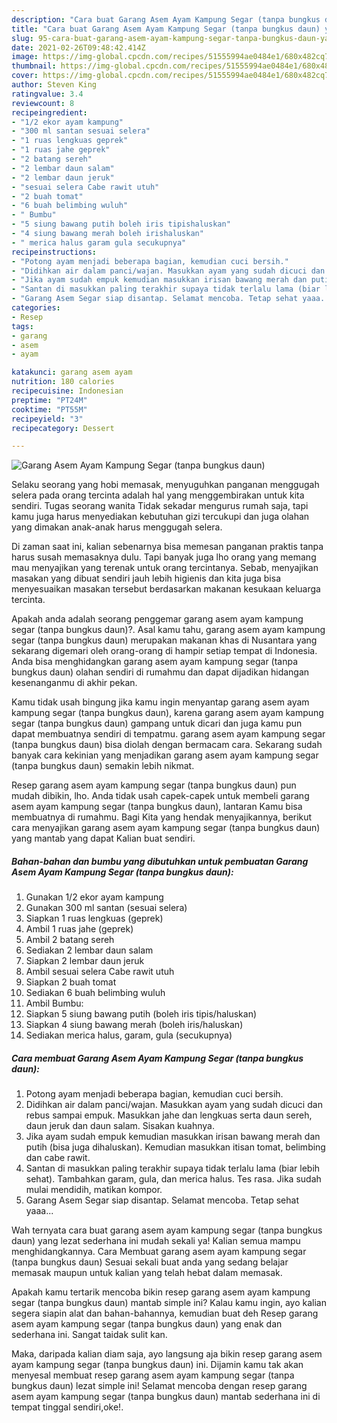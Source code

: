 ```yaml
---
description: "Cara buat Garang Asem Ayam Kampung Segar (tanpa bungkus daun) yang enak Untuk Jualan"
title: "Cara buat Garang Asem Ayam Kampung Segar (tanpa bungkus daun) yang enak Untuk Jualan"
slug: 95-cara-buat-garang-asem-ayam-kampung-segar-tanpa-bungkus-daun-yang-enak-untuk-jualan
date: 2021-02-26T09:48:42.414Z
image: https://img-global.cpcdn.com/recipes/51555994ae0484e1/680x482cq70/garang-asem-ayam-kampung-segar-tanpa-bungkus-daun-foto-resep-utama.jpg
thumbnail: https://img-global.cpcdn.com/recipes/51555994ae0484e1/680x482cq70/garang-asem-ayam-kampung-segar-tanpa-bungkus-daun-foto-resep-utama.jpg
cover: https://img-global.cpcdn.com/recipes/51555994ae0484e1/680x482cq70/garang-asem-ayam-kampung-segar-tanpa-bungkus-daun-foto-resep-utama.jpg
author: Steven King
ratingvalue: 3.4
reviewcount: 8
recipeingredient:
- "1/2 ekor ayam kampung"
- "300 ml santan sesuai selera"
- "1 ruas lengkuas geprek"
- "1 ruas jahe geprek"
- "2 batang sereh"
- "2 lembar daun salam"
- "2 lembar daun jeruk"
- "sesuai selera Cabe rawit utuh"
- "2 buah tomat"
- "6 buah belimbing wuluh"
- " Bumbu"
- "5 siung bawang putih boleh iris tipishaluskan"
- "4 siung bawang merah boleh irishaluskan"
- " merica halus garam gula secukupnya"
recipeinstructions:
- "Potong ayam menjadi beberapa bagian, kemudian cuci bersih."
- "Didihkan air dalam panci/wajan. Masukkan ayam yang sudah dicuci dan rebus sampai empuk. Masukkan jahe dan lengkuas serta daun sereh, daun jeruk dan daun salam. Sisakan kuahnya."
- "Jika ayam sudah empuk kemudian masukkan irisan bawang merah dan putih (bisa juga dihaluskan). Kemudian masukkan itisan tomat, belimbing dan cabe rawit."
- "Santan di masukkan paling terakhir supaya tidak terlalu lama (biar lebih sehat). Tambahkan garam, gula, dan merica halus. Tes rasa. Jika sudah mulai mendidih, matikan kompor."
- "Garang Asem Segar siap disantap. Selamat mencoba. Tetap sehat yaaa..."
categories:
- Resep
tags:
- garang
- asem
- ayam

katakunci: garang asem ayam 
nutrition: 180 calories
recipecuisine: Indonesian
preptime: "PT24M"
cooktime: "PT55M"
recipeyield: "3"
recipecategory: Dessert

---
```



![Garang Asem Ayam Kampung Segar (tanpa bungkus daun)](https://img-global.cpcdn.com/recipes/51555994ae0484e1/680x482cq70/garang-asem-ayam-kampung-segar-tanpa-bungkus-daun-foto-resep-utama.jpg)

Selaku seorang yang hobi memasak, menyuguhkan panganan menggugah selera pada orang tercinta adalah hal yang menggembirakan untuk kita sendiri. Tugas seorang  wanita Tidak sekadar mengurus rumah saja, tapi kamu juga harus menyediakan kebutuhan gizi tercukupi dan juga olahan yang dimakan anak-anak harus menggugah selera.

Di zaman  saat ini, kalian sebenarnya bisa memesan panganan praktis tanpa harus susah memasaknya dulu. Tapi banyak juga lho orang yang memang mau menyajikan yang terenak untuk orang tercintanya. Sebab, menyajikan masakan yang dibuat sendiri jauh lebih higienis dan kita juga bisa menyesuaikan masakan tersebut berdasarkan makanan kesukaan keluarga tercinta. 



Apakah anda adalah seorang penggemar garang asem ayam kampung segar (tanpa bungkus daun)?. Asal kamu tahu, garang asem ayam kampung segar (tanpa bungkus daun) merupakan makanan khas di Nusantara yang sekarang digemari oleh orang-orang di hampir setiap tempat di Indonesia. Anda bisa menghidangkan garang asem ayam kampung segar (tanpa bungkus daun) olahan sendiri di rumahmu dan dapat dijadikan hidangan kesenanganmu di akhir pekan.

Kamu tidak usah bingung jika kamu ingin menyantap garang asem ayam kampung segar (tanpa bungkus daun), karena garang asem ayam kampung segar (tanpa bungkus daun) gampang untuk dicari dan juga kamu pun dapat membuatnya sendiri di tempatmu. garang asem ayam kampung segar (tanpa bungkus daun) bisa diolah dengan bermacam cara. Sekarang sudah banyak cara kekinian yang menjadikan garang asem ayam kampung segar (tanpa bungkus daun) semakin lebih nikmat.

Resep garang asem ayam kampung segar (tanpa bungkus daun) pun mudah dibikin, lho. Anda tidak usah capek-capek untuk membeli garang asem ayam kampung segar (tanpa bungkus daun), lantaran Kamu bisa membuatnya di rumahmu. Bagi Kita yang hendak menyajikannya, berikut cara menyajikan garang asem ayam kampung segar (tanpa bungkus daun) yang mantab yang dapat Kalian buat sendiri.

<!--inarticleads1-->

##### Bahan-bahan dan bumbu yang dibutuhkan untuk pembuatan Garang Asem Ayam Kampung Segar (tanpa bungkus daun):

1. Gunakan 1/2 ekor ayam kampung
1. Gunakan 300 ml santan (sesuai selera)
1. Siapkan 1 ruas lengkuas (geprek)
1. Ambil 1 ruas jahe (geprek)
1. Ambil 2 batang sereh
1. Sediakan 2 lembar daun salam
1. Siapkan 2 lembar daun jeruk
1. Ambil sesuai selera Cabe rawit utuh
1. Siapkan 2 buah tomat
1. Sediakan 6 buah belimbing wuluh
1. Ambil  Bumbu:
1. Siapkan 5 siung bawang putih (boleh iris tipis/haluskan)
1. Siapkan 4 siung bawang merah (boleh iris/haluskan)
1. Sediakan  merica halus, garam, gula (secukupnya)




<!--inarticleads2-->

##### Cara membuat Garang Asem Ayam Kampung Segar (tanpa bungkus daun):

1. Potong ayam menjadi beberapa bagian, kemudian cuci bersih.
1. Didihkan air dalam panci/wajan. Masukkan ayam yang sudah dicuci dan rebus sampai empuk. Masukkan jahe dan lengkuas serta daun sereh, daun jeruk dan daun salam. Sisakan kuahnya.
1. Jika ayam sudah empuk kemudian masukkan irisan bawang merah dan putih (bisa juga dihaluskan). Kemudian masukkan itisan tomat, belimbing dan cabe rawit.
1. Santan di masukkan paling terakhir supaya tidak terlalu lama (biar lebih sehat). Tambahkan garam, gula, dan merica halus. Tes rasa. Jika sudah mulai mendidih, matikan kompor.
1. Garang Asem Segar siap disantap. Selamat mencoba. Tetap sehat yaaa...




Wah ternyata cara buat garang asem ayam kampung segar (tanpa bungkus daun) yang lezat sederhana ini mudah sekali ya! Kalian semua mampu menghidangkannya. Cara Membuat garang asem ayam kampung segar (tanpa bungkus daun) Sesuai sekali buat anda yang sedang belajar memasak maupun untuk kalian yang telah hebat dalam memasak.

Apakah kamu tertarik mencoba bikin resep garang asem ayam kampung segar (tanpa bungkus daun) mantab simple ini? Kalau kamu ingin, ayo kalian segera siapin alat dan bahan-bahannya, kemudian buat deh Resep garang asem ayam kampung segar (tanpa bungkus daun) yang enak dan sederhana ini. Sangat taidak sulit kan. 

Maka, daripada kalian diam saja, ayo langsung aja bikin resep garang asem ayam kampung segar (tanpa bungkus daun) ini. Dijamin kamu tak akan menyesal membuat resep garang asem ayam kampung segar (tanpa bungkus daun) lezat simple ini! Selamat mencoba dengan resep garang asem ayam kampung segar (tanpa bungkus daun) mantab sederhana ini di tempat tinggal sendiri,oke!.


